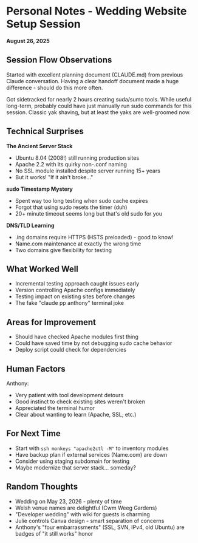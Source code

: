 # Personal Notes - Wedding Website Setup Session
**August 26, 2025**

## Session Flow Observations

Started with excellent planning document (CLAUDE.md) from previous Claude conversation. Having a clear handoff document made a huge difference - should do this more often.

Got sidetracked for nearly 2 hours creating suda/sumo tools. While useful long-term, probably could have just manually run sudo commands for this session. Classic yak shaving, but at least the yaks are well-groomed now.

## Technical Surprises

**The Ancient Server Stack**
- Ubuntu 8.04 (2008!) still running production sites
- Apache 2.2 with its quirky non-.conf naming
- No SSL module installed despite server running 15+ years
- But it works! "If it ain't broke..."

**sudo Timestamp Mystery**
- Spent way too long testing when sudo cache expires
- Forgot that using sudo resets the timer (duh)
- 20+ minute timeout seems long but that's old sudo for you

**DNS/TLD Learning**
- .ing domains require HTTPS (HSTS preloaded) - good to know!
- Name.com maintenance at exactly the wrong time
- Two domains give flexibility for testing

## What Worked Well

- Incremental testing approach caught issues early
- Version controlling Apache configs immediately
- Testing impact on existing sites before changes
- The fake "claude pp anthony" terminal joke

## Areas for Improvement

- Should have checked Apache modules first thing
- Could have saved time by not debugging sudo cache behavior
- Deploy script could check for dependencies

## Human Factors

Anthony:
- Very patient with tool development detours
- Good instinct to check existing sites weren't broken
- Appreciated the terminal humor
- Clear about wanting to learn (Apache, SSL, etc.)

## For Next Time

- Start with `ssh monkeys "apache2ctl -M"` to inventory modules
- Have backup plan if external services (Name.com) are down
- Consider using staging subdomain for testing
- Maybe modernize that server stack... someday?

## Random Thoughts

- Wedding on May 23, 2026 - plenty of time
- Welsh venue names are delightful (Cwm Weeg Gardens)
- "Developer wedding" with wiki for guests is charming
- Julie controls Canva design - smart separation of concerns
- Anthony's "four embarrassments" (SSL, SVN, IPv4, old Ubuntu) are badges of "it still works" honor